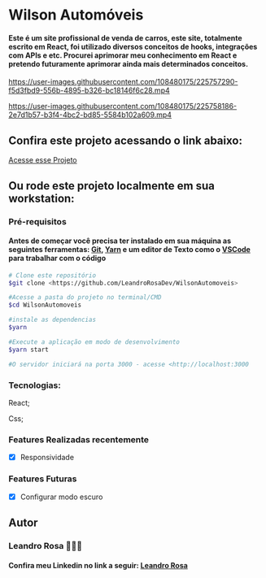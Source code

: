 # Wilson Automóveis 

<h4>Este é um site profissional de venda de carros, este site, totalmente escrito em React, foi utilizado diversos conceitos de hooks, integrações com APIs
e etc. Procurei aprimorar meu conhecimento em React e pretendo futuramente aprimorar ainda mais determinados conceitos.</h4>



https://user-images.githubusercontent.com/108480175/225757290-f5d3fbd9-556b-4895-b326-bc18146f6c28.mp4



https://user-images.githubusercontent.com/108480175/225758186-2e7d1b57-b3f4-4bc2-bd85-5584b102a609.mp4




<h2>Confira este projeto acessando o link abaixo:</h2>
<a target="_blank" href="https://leandrorosadev.github.io/WilsonAutomoveis">Acesse esse Projeto</a>

<h2> Ou rode este projeto localmente em sua workstation:</h2>
<h3>Pré-requisitos</h3>
<h4>Antes de começar você precisa ter instalado em sua máquina as seguintes ferramentas: 
<a target="_blank" href="https://git-scm.com/downloads">Git</a>,
<a target="_blank" href="https://classic.yarnpkg.com/lang/en/docs/install/#windows-stable">Yarn</a>
e um editor de Texto como o <a target="_blank" href="https://code.visualstudio.com/download">VSCode</a> para trabalhar com o código</h4>

```bash
# Clone este repositório
$git clone <https://github.com/LeandroRosaDev/WilsonAutomoveis>

#Acesse a pasta do projeto no terminal/CMD
$cd WilsonAutomoveis

#instale as dependencias
$yarn

#Execute a aplicação em modo de desenvolvimento
$yarn start

#O servidor iniciará na porta 3000 - acesse <http://localhost:3000

``` 

### Tecnologias: 
React;

Css;



### Features Realizadas recentemente
- [x] Responsividade


### Features Futuras
- [x] Configurar modo escuro



<h2>Autor</h2>
<h3>Leandro Rosa 👨🏻‍💻</3>
<h4>Confira meu Linkedin no link a seguir: <a target="_blank" href="https://www.linkedin.com/in/leandro-rosa-28ba8722a/">Leandro Rosa</a></h4>
